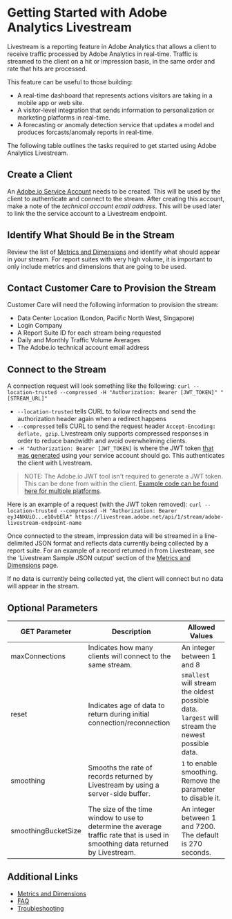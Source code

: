 # Getting Started with Adobe Analytics Livestream
Livestream is a reporting feature in Adobe Analytics that allows a client to receive traffic processed by Adobe Analytics in real-time. Traffic is streamed to the client on a hit or impression basis, in the same order and rate that hits are processed.

This feature can be useful to those building:
* A real-time dashboard that represents actions visitors are taking in a mobile app or web site.
* A visitor-level integration that sends information to personalization or marketing platforms in real-time.
* A forecasting or anomaly detection service that updates a model and produces forcasts/anomaly reports in real-time.

The following table outlines the tasks required to get started using Adobe Analytics Livestream.

## Create a Client
An [Adobe.io Service Account](https://www.adobe.io/authentication/auth-methods.html#!AdobeDocs/adobeio-auth/master/AuthenticationOverview/ServiceAccountIntegration.md) needs to be created. This will be used by the client to authenticate and connect to the stream. After creating this account, make a note of the _technical account email address_. This will be used later to link the the service account to a Livestream endpoint.

## Identify What Should Be in the Stream
Review the list of [Metrics and Dimensions](metrics_dimensions.md#) and identify what should appear in your stream. For report suites with very high volume, it is important to only include metrics and dimensions that are going to be used.

## Contact Customer Care to Provision the Stream
Customer Care will need the following information to provision the stream:
* Data Center Location (London, Pacific North West, Singapore)
* Login Company
* A Report Suite ID for each stream being requested
* Daily and Monthly Traffic Volume Averages
* The Adobe.io technical account email address

## Connect to the Stream
A connection request will look something like the following:
```curl --location-trusted --compressed -H "Authorization: Bearer [JWT_TOKEN]" "[STREAM_URL]"```

* `--location-trusted` tells CURL to follow redirects and send the authorization header again when a redirect happens
* `--compressed` tells CURL to send the request header `Accept-Encoding: deflate, gzip`. Livestream only supports compressed responses in order to reduce bandwidth and avoid overwhelming clients.
* `-H "Authorization: Bearer [JWT_TOKEN]` is where the JWT token [that was generated](https://www.adobe.io/authentication/auth-methods.html#!AdobeDocs/adobeio-auth/master/AuthenticationOverview/ServiceAccountIntegration.md#step-4-try-it) using your service account should go. This authenticates the client with Livestream.

> NOTE: The Adobe.io JWT tool isn't required to generate a JWT token. This can be done from within the client. [Example code can be found here for multiple platforms](https://www.adobe.io/authentication/auth-methods.html#!AdobeDocs/adobeio-auth/master/JWT/samples/samples.md).

Here is an example of a request (with the JWT token removed):
```curl --location-trusted --compressed -H "Authorization: Bearer eyJ4NXUiO...e1OvbElA" https://livestream.adobe.net/api/1/stream/adobe-livestream-endpoint-name```

Once connected to the stream, impression data will be streamed in a line-delimited JSON format and reflects data currently being collected by a report suite. For an example of a record returned in from Livestream, see the 'Livestream Sample JSON output' section of the [Metrics and Dimensions](../live-stream-api/metrics_dimensions.md) page.

If no data is currently being collected yet, the client will connect but no data will appear in the stream.

## Optional Parameters
|GET Parameter      |Description|Allowed Values|
|-------------------|-----------|-------|
|maxConnections     |Indicates how many clients will connect to the same stream.|An integer between 1 and 8|
|reset              |Indicates age of data to return during initial connection/reconnection|`smallest` will stream the oldest possible data. `largest` will stream the newest possible data.|
|smoothing          |Smooths the rate of records returned by Livestream by using a server-side buffer.|`1` to enable smoothing. Remove the parameter to disable it.|
|smoothingBucketSize|The size of the time window to use to determine the average traffic rate that is used in smoothing data returned by Livestream.|An integer between 1 and 7200. The default is 270 seconds.|

## Additional Links
* [Metrics and Dimensions](metrics_dimensions.md#)
* [FAQ](faq.md#)
* [Troubleshooting](troubleshooting.md)
